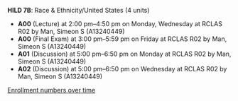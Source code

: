 **HILD 7B**: Race & Ethnicity/United States (4 units)

- **A00** (Lecture) at 2:00 pm–4:50 pm on Monday, Wednesday at RCLAS R02 by Man, Simeon S (A13240449)
- **A00** (Final Exam) at 3:00 pm–5:59 pm on Friday at RCLAS R02 by Man, Simeon S (A13240449)
- **A01** (Discussion) at 5:00 pm–6:50 pm on Monday at RCLAS R02 by Man, Simeon S (A13240449)
- **A02** (Discussion) at 5:00 pm–6:50 pm on Wednesday at RCLAS R02 by Man, Simeon S (A13240449)

[Enrollment numbers over time](./HILD7B.tsv)
